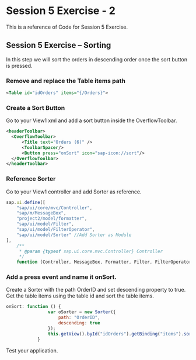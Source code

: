# Session 5 Exercise - 2
This is a reference of Code for Session 5 Exercise.

## Session 5 Exercise – Sorting
In this step we will sort the orders in descending order once the sort button is pressed.

### Remove and replace the Table items path
```xml
<Table id="idOrders" items="{/Orders}">
```

### Create a Sort Button
Go to your View1 xml and add a sort button inside the OverflowToolbar.

```xml
<headerToolbar>
  <OverflowToolbar>
      <Title text="Orders (6)" />
      <ToolbarSpacer/>
      <Button press="onSort" icon="sap-icon://sort"/>
  </OverflowToolbar>
</headerToolbar>
```

### Reference Sorter
Go to your View1 controller and add Sorter as reference.

```js
sap.ui.define([
    "sap/ui/core/mvc/Controller",
    "sap/m/MessageBox",
    "project2/model/formatter",
    "sap/ui/model/Filter",
    "sap/ui/model/FilterOperator",
    "sap/ui/model/Sorter" //Add Sorter as Module
],
    /**
     * @param {typeof sap.ui.core.mvc.Controller} Controller
     */
    function (Controller, MessageBox, Formatter, Filter, FilterOperator, Sorter) { //Add Sorter

```
### Add a press event and name it onSort.
Create a Sorter with the path OrderID and set descending property to true. Get the table items using the table id and sort the table items. 

```js
onSort: function () {
                var oSorter = new Sorter({
                    path: "OrderID",
                    descending: true
                });
                this.getView().byId("idOrders").getBinding("items").sort(oSorter);
            }

```

Test your application.
